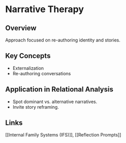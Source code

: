 # Narrative Therapy

## Overview
Approach focused on re-authoring identity and stories.

## Key Concepts
- Externalization
- Re-authoring conversations

## Application in Relational Analysis
- Spot dominant vs. alternative narratives.
- Invite story reframing.

## Links
[[Internal Family Systems (IFS)]], [[Reflection Prompts]]
